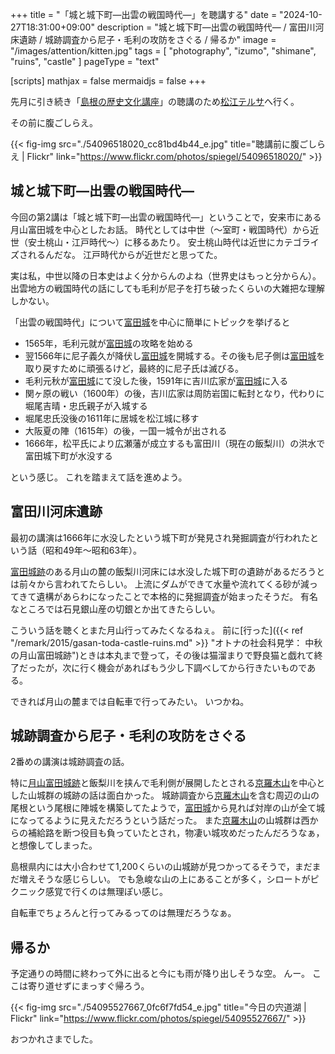 +++
title = "「城と城下町—出雲の戦国時代—」を聴講する"
date =  "2024-10-27T18:31:00+09:00"
description = "城と城下町—出雲の戦国時代— / 富田川河床遺跡 / 城跡調査から尼子・毛利の攻防をさぐる / 帰るか"
image = "/images/attention/kitten.jpg"
tags = [ "photography", "izumo", "shimane", "ruins", "castle" ]
pageType = "text"

[scripts]
  mathjax = false
  mermaidjs = false
+++

先月に引き続き「[島根の歴史文化講座]」の聴講のため[松江テルサ]へ行く。

その前に腹ごしらえ。

{{< fig-img src="./54096518020_cc81bd4b44_e.jpg" title="聴講前に腹ごしらえ | Flickr" link="https://www.flickr.com/photos/spiegel/54096518020/" >}}

## 城と城下町—出雲の戦国時代—

今回の第2講は「城と城下町—出雲の戦国時代—」ということで，安来市にある月山富田城を中心としたお話。
時代としては中世（〜室町・戦国時代）から近世（安土桃山・江戸時代〜）に移るあたり。
安土桃山時代は近世にカテゴライズされるんだな。
江戸時代からが近世だと思ってた。

実は私，中世以降の日本史はよく分からんのよね（世界史はもっと分からん）。
出雲地方の戦国時代の話にしても毛利が尼子を打ち破ったくらいの大雑把な理解しかない。

「出雲の戦国時代」について[富田城][月山富田城跡]を中心に簡単にトピックを挙げると

- 1565年，毛利元就が[富田城][月山富田城跡]の攻略を始める
- 翌1566年に尼子義久が降伏し[富田城][月山富田城跡]を開城する。その後も尼子側は[富田城][月山富田城跡]を取り戻すために頑張るけど，最終的に尼子氏は滅びる。
- 毛利元秋が[富田城][月山富田城跡]にて没した後，1591年に吉川広家が[富田城][月山富田城跡]に入る
- 関ヶ原の戦い（1600年）の後，吉川広家は周防岩国に転封となり，代わりに堀尾吉晴・忠氏親子が入城する
- 堀尾忠氏没後の1611年に居城を松江城に移す
- 大阪夏の陣（1615年）の後，一国一城令が出される
- 1666年，松平氏により広瀬藩が成立するも富田川（現在の飯梨川）の洪水で富田城下町が水没する

という感じ。
これを踏まえて話を進めよう。

## 富田川河床遺跡

最初の講演は1666年に水没したという城下町が発見され発掘調査が行われたという話（昭和49年〜昭和63年）。

[富田城跡][月山富田城跡]のある月山の麓の飯梨川河床には水没した城下町の遺跡があるだろうとは前々から言われてたらしい。
上流にダムができて水量や流れてくる砂が減ってきて遺構があらわになったことで本格的に発掘調査が始まったそうだ。
有名なところでは石見銀山産の切銀とか出てきたらしい。

こういう話を聴くとまた月山行ってみたくなるねぇ。
前に[行った]({{< ref "/remark/2015/gasan-toda-castle-ruins.md" >}} "オトナの社会科見学： 中秋の月山富田城跡")ときは本丸まで登って，その後は猫溜まりで野良猫と戯れて終了だったが，次に行く機会があればもう少し下調べしてから行きたいものである。

できれば月山の麓までは自転車で行ってみたい。
いつかね。

## 城跡調査から尼子・毛利の攻防をさぐる

2番めの講演は城跡調査の話。

特に[月山富田城跡]と飯梨川を挟んで毛利側が展開したとされる[京羅木山][京羅木山山頂]を中心とした山城群の城跡の話は面白かった。
城跡調査から[京羅木山][京羅木山山頂]を含む周辺の山の尾根という尾根に陣城を構築してたようで，[富田城][月山富田城跡]から見れば対岸の山が全て城になってるように見えただろうという話だった。
また[京羅木山][京羅木山山頂]の山城群は西からの補給路を断つ役目も負っていたとされ，物凄い城攻めだったんだろうなぁ，と想像してしまった。

島根県内には大小合わせて1,200くらいの山城跡が見つかってるそうで，まだまだ増えそうな感じらしい。
でも急峻な山の上にあることが多く，シロートがピクニック感覚で行くのは無理ぽい感じ。

自転車でちょろんと行ってみるってのは無理だろうなぁ。

## 帰るか

予定通りの時間に終わって外に出ると今にも雨が降り出しそうな空。
んー。
ここは寄り道せずにまっすぐ帰ろう。

{{< fig-img src="./54095527667_0fc6f7fd54_e.jpg" title="今日の宍道湖 | Flickr" link="https://www.flickr.com/photos/spiegel/54095527667/" >}}

おつかれさまでした。

[島根の歴史文化講座]: https://shimane-kodaibunka.jp/sympo/sympo-3424/ "島根の歴史文化講座 2024 | 島根県古代文化センター"
[松江テルサ]: https://www.matsue-terrsa.jp/ "松江テルサ"
[月山富田城跡]: https://maps.app.goo.gl/UPys8XthEAm7FDe37
[京羅木山山頂]: https://maps.app.goo.gl/3PAHa6yuLVqRwZxZ9
